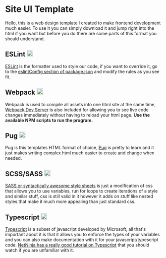 # Site UI Template
Hello, this is a web design template I created to make frontend development much easier. To use it you can simply download it and jump right into the html if you want but before you do there are some parts of this format you should understand.

## ESLint <image src="https://www.blog.plint-sites.nl/wordpress/wp-content/uploads/2015/06/eslint-logo-300x300.png" width=20px style="display: inline">
[ESLint](https://eslint.org) is the formatter used to style our code, if you want to override it, go to the [eslintConfig section of package.json](package.json) and modify the rules as you see fit.

## Webpack <image src="https://raw.githubusercontent.com/webpack/media/master/logo/icon-square-big.png" width=20px style="display: inline">
Webpack is used to compile all assets into one html site at the same time, [Webpack Dev Server]() is also included for allowing you to see live code changes immediately without having to reload your html page. **Use the available NPM scripts to run the program.**

## Pug <image src="https://camo.githubusercontent.com/a43de8ca816e78b1c2666f7696f449b2eeddbeca/68747470733a2f2f63646e2e7261776769742e636f6d2f7075676a732f7075672d6c6f676f2f656563343336636565386664396431373236643738333963626539396431663639343639326330632f5356472f7075672d66696e616c2d6c6f676f2d5f2d636f6c6f75722d3132382e737667" width=20px style="display: inline">
Pug is this templates HTML format of choice, [Pug](https://pugjs.org/api/getting-started.html) is pretty to learn and it just makes writing complex html much easier to create and change when needed.

## SCSS/SASS <image src="https://sass-lang.com/assets/img/logos/logo-b6e1ef6e.svg" width=20px style="display: inline">
[SASS or syntactically awesome style sheets](https://sass-lang.com/guide) is just a modification of css that allows you to use variables, run for loops to create iterations of a style and similar stuff, css is still valid in it however it adds on stuff like nested styles that make it much more appealing than just standard css.

## Typescript <image src="https://cdn.worldvectorlogo.com/logos/typescript.svg" width=20px style="display: inline">
[Typescript](https://www.typescriptlang.org/) is a subset of javascript developed by Microsoft, all that's important about it is that it allows you to enforce the types of your variables and you can also make documentation with it for your javascript/typescript code. [NetNinja has a really good tutorial on Typescript](https://www.youtube.com/playlist?list=PL4cUxeGkcC9gUgr39Q_yD6v-bSyMwKPUI) that you should watch if you are unfamiliar with it.